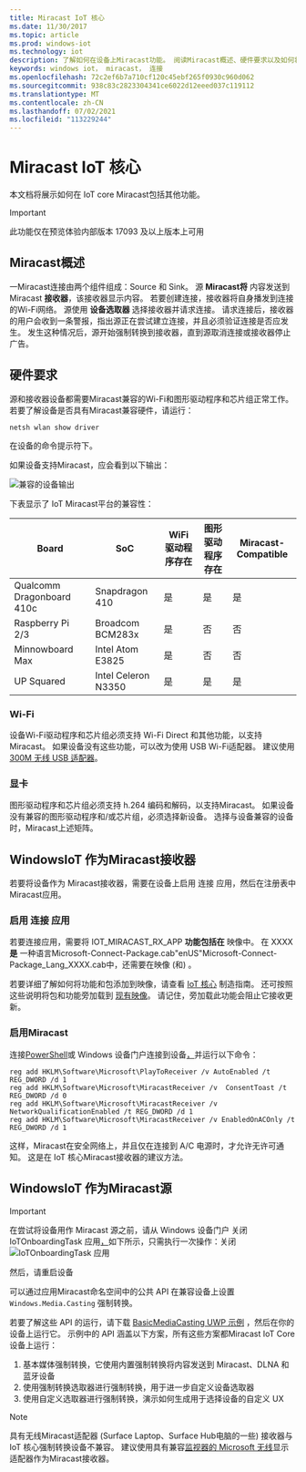 ```yaml
---
title: Miracast IoT 核心
ms.date: 11/30/2017
ms.topic: article
ms.prod: windows-iot
ms.technology: iot
description: 了解如何在设备上Miracast功能。 阅读Miracast概述、硬件要求以及如何将 IoT Windows接收器Miracast源。
keywords: windows iot， miracast， 连接
ms.openlocfilehash: 72c2ef6b7a710cf120c45ebf265f0930c960d062
ms.sourcegitcommit: 938c83c2823304341ce6022d12eeed037c119112
ms.translationtype: MT
ms.contentlocale: zh-CN
ms.lasthandoff: 07/02/2021
ms.locfileid: "113229244"
---
```

# <a name="miracast-on-iot-core"></a>Miracast IoT 核心

本文档将展示如何在 IoT core Miracast包括其他功能。

> [!IMPORTANT]
> 此功能仅在预览体验内部版本 17093 及以上版本上可用

## <a name="miracast-overview"></a>Miracast概述

一Miracast连接由两个组件组成：Source 和 Sink。 源 **Miracast将** 内容发送到 Miracast **接收器**，该接收器显示内容。 若要创建连接，接收器将自身播发到连接的Wi-Fi网络。 源使用 **设备选取器** 选择接收器并请求连接。 请求连接后，接收器的用户会收到一条警报，指出源正在尝试建立连接，并且必须验证连接是否应发生。 发生这种情况后，源开始强制转换到接收器，直到源取消连接或接收器停止广告。

## <a name="hardware-requirements"></a>硬件要求

源和接收器设备都需要Miracast兼容的Wi-Fi和图形驱动程序和芯片组正常工作。 若要了解设备是否具有Miracast兼容硬件，请运行： 
```
netsh wlan show driver
```
在设备的命令提示符下。

如果设备支持Miracast，应会看到以下输出：

![兼容的设备输出](../media/Miracast/CompatibleDevice.png)

下表显示了 IoT Miracast平台的兼容性：

| Board | SoC | WiFi 驱动程序存在 | 图形驱动程序存在 | Miracast-Compatible |
|-------|-----|----------------------|--------------------------|---------------------|
| Qualcomm Dragonboard 410c | Snapdragon 410 | 是 | 是 | 是 |
| Raspberry Pi 2/3 | Broadcom BCM283x | 是 | 否 | 否 |
| Minnowboard Max | Intel Atom E3825 | 是 | 否 | 否 |
| UP Squared | Intel Celeron N3350 | 是 | 是 | 是 |


### <a name="wi-fi"></a>Wi-Fi

设备Wi-Fi驱动程序和芯片组必须支持 Wi-Fi Direct 和其他功能，以支持Miracast。 如果设备没有这些功能，可以改为使用 USB Wi-Fi适配器。 建议使用 [300M 无线 USB 适配器](http://a.co/fdhEhV9)。

### <a name="graphics"></a>显卡

图形驱动程序和芯片组必须支持 h.264 编码和解码，以支持Miracast。 如果设备没有兼容的图形驱动程序和/或芯片组，必须选择新设备。 选择与设备兼容的设备时，Miracast上述矩阵。

## <a name="windows-iot-as-a-miracast-sink"></a>WindowsIoT 作为Miracast接收器

若要将设备作为 Miracast接收器，需要在设备上启用 连接 应用，然后在注册表中Miracast应用。

### <a name="enable-the-connect-app"></a>启用 连接 应用

若要连接应用，需要将 IOT_MIRACAST_RX_APP **功能包括在** 映像中。 在 XXXX **是** 一种语言Microsoft-Connect-Package.cab"enUS"Microsoft-Connect-Package_Lang_XXXX.cab中，还需要在映像 (和) 。  

若要详细了解如何将功能和包添加到映像，请查看 [IoT 核心](https://docs.microsoft.com/windows-hardware/manufacture/iot/deploy-your-app-with-a-standard-board#update-the-feature-manifest) 制造指南。 还可按照这些说明将包和功能旁加载到 [现有映像](https://docs.microsoft.com/windows/iot-core/build-your-image/createinstallpackage)。 请记住，旁加载此功能会阻止它接收更新。


### <a name="enable-miracast"></a>启用Miracast

连接[PowerShell](https://docs.microsoft.com/windows/iot-core/connect-your-device/powershell)或 Windows 设备门户连接到设备[，](https://docs.microsoft.com/windows/iot-core/manage-your-device/deviceportal)并运行以下命令：
```
reg add HKLM\Software\Microsoft\PlayToReceiver /v AutoEnabled /t REG_DWORD /d 1  
reg add HKLM\Software\Microsoft\MiracastReceiver /v  ConsentToast /t REG_DWORD /d 0  
reg add HKLM\Software\Microsoft\MiracastReceiver /v NetworkQualificationEnabled /t REG_DWORD /d 1  
reg add HKLM\Software\Microsoft\MiracastReceiver /v EnabledOnACOnly /t REG_DWORD /d 1  
```
这样，Miracast在安全网络上，并且仅在连接到 A/C 电源时，才允许无许可通知。 这是在 IoT 核心Miracast接收器的建议方法。

## <a name="windows-iot-as-a-miracast-source"></a>WindowsIoT 作为Miracast源

> [!IMPORTANT]
> 在尝试将设备用作 Miracast 源之前，请从 Windows 设备门户 关闭 IoTOnboardingTask 应用[，](https://docs.microsoft.com/windows/iot-core/manage-your-device/deviceportal)如下所示，只需执行一次操作：关闭 ![ IoTOnboardingTask 应用](../media/Miracast/IoTOnboardingOff.gif)
>
> 然后，请重启设备

可以通过应用Miracast命名空间中的公共 API 在兼容设备上设置 `Windows.Media.Casting` 强制转换。

若要了解这些 API 的运行，请下载 [BasicMediaCasting UWP 示例](https://github.com/Microsoft/Windows-universal-samples/tree/master/Samples/BasicMediaCasting) ，然后在你的设备上运行它。 示例中的 API 涵盖以下方案，所有这些方案都Miracast IoT Core 设备上运行：
1. 基本媒体强制转换，它使用内置强制转换将内容发送到 Miracast、DLNA 和 蓝牙设备
2. 使用强制转换选取器进行强制转换，用于进一步自定义设备选取器
3. 使用自定义选取器进行强制转换，演示如何生成用于选择设备的自定义 UX

> [!NOTE]
> 具有无线Miracast适配器 (Surface Laptop、Surface Hub电脑的一些) 接收器与 IoT 核心强制转换设备不兼容。 建议使用具有兼容[监视器的 Microsoft 无线](https://www.microsoft.com/accessories/en-us/products/adapters/wireless-display-adapter-2/p3q-00001)显示适配器作为Miracast接收器。
